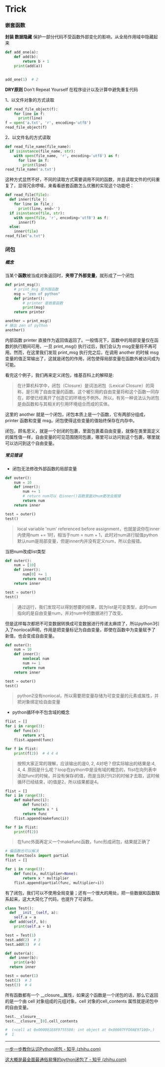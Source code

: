 # Trick



### 嵌套函数

**封装 数据隐藏** 保护一部分代码不受函数外部变化的影响，从全局作用域中隐藏起来

```python
def add_one(a):
    def add(b):
        return b + 1
    print(add(a))

    
add_one(1)  # 2
```

**DRY原则** Don’t Repeat Yourself 在程序设计以及计算中避免重复代码

1、以文件对象的方式读取

```python
def read_file_object(f):
    for line in f:
      print(line)
f = open('a.txt', 'r', encoding='utf8')
read_file_object(f)
```

2、以文件名的方式读取

```python
def read_file_name(file_name):
  if isinstance(file_name, str):
    with open(file_name, 'r', encoding='utf8') as f:
      for line in f:
        print(line)
read_file_name('a.txt')
```

这种方式显然不好，不同的读取方式需要调用不同的函数，并且读取文件的代码重复了，显得冗余啰嗦，来看看嵌套函数怎么优雅的实现这个功能吧：

```python
def read_file(file):
  def inner(file_):
    for line in file_:
      print(line, end='')
  if isinstance(file, str):
    with open(file, 'r', encoding='utf8') as f:
      inner(f)
  else:
    inner(file)
read_file("a.txt")
```

### **闭包** 

##### **概念**

当某个**函数**被当成对象返回时，**夹带了外部变量**，就形成了一个闭包

```python
def print_msg():
    # print_msg 是外围函数
    msg = "zen of python"
    def printer():
        # printer 是嵌套函数
        print(msg)
    return printer

another = print_msg()
# 输出 zen of python
another()
```

内部函数 printer 直接作为返回值返回了。一般情况下，函数中的局部变量仅在函数的执行期间可用，一旦 print_msg() 执行过后，我们会认为 msg变量将不再可用。然而，在这里我们发现 print_msg 执行完之后，在调用 another 的时候 msg 变量的值正常输出了，这就是闭包的作用，闭包使得局部变量在函数外被访问成为可能。

看完这个例子，我们再来定义闭包，维基百科上的解释是:

> 在计算机科学中，闭包（Closure）是词法闭包（Lexical Closure）的简称，是引用了自由变量的函数。这个被引用的自由变量将和这个函数一同存在，即使已经离开了创造它的环境也不例外。所以，有另一种说法认为闭包是由函数和与其相关的引用环境组合而成的实体。

这里的 another 就是一个闭包，闭包本质上是一个函数，它有两部分组成，printer 函数和变量 msg。闭包使得这些变量的值始终保存在内存中。

闭包，顾名思义，就是一个封闭的包裹，里面包裹着自由变量，就像在类里面定义的属性值一样，自由变量的可见范围随同包裹，哪里可以访问到这个包裹，哪里就可以访问到这个自由变量。

##### **常见错误**

- 闭包无法修改外部函数的局部变量

```python
def outer():
    num = 10
    def inner():
        num += 1
        # return num可以 在inner()函数里面对num更改会报错
        return num
    return inner

test = outer()
test()
```

> local variable 'num' referenced before assignment，也就是说你在inner内使用num += 1时，相当于num = num + 1，此时对num进行赋值python默认num是局部变量，但是inner内并没有定义num，所以会报错。

当把num改成list类型

```python
def outer():
    num = [10]
    def inner():
        num[0] += 1
        return num[0]
    return inner

test = outer()
test()
```

> 通过运行，我们发现可以得到想要的结果，因为list是可变类型，此时num指向的是自由变量num，并对num中的数据进行了改变。

但是这样每次都把不可变数据转换成可变数据进行传递太麻烦了，所以python3引入了nonlocal声明，作用是把变量标记为自由变量，即使在函数中为变量赋予了新值，也会变成自由变量。

```python
def outer():
    num = 10
    def inner():
        nonlocal num
        num += 1
        return num
    return inner

test = outer()
test()
```

> python2没有nonlocal，所以需要把变量存储为可变变量的元素或属性，并把对象绑定给自由变量

- python循环中不包含域的概念

```python
flist = []
for i in range(3):
    def func(x):
        return x*i
    flist.append(func)

for f in flist:
    print(f(2))  # 4 4 4
```

> 按照大家正常的理解，应该输出的是0, 2, 4对吧？但实际输出的结果是:4, 4, 4. 原因是什么呢？loop在python中是没有域的概念的，flist在向列表中添加func的时候，并没有保存i的值，而是当执行f(2)的时候才去取，这时候循环已经结束，i的值是2，所以结果都是4。

```python
flist = []
for i in range(3):
    def makefunc(i):
        def func(x):
            return x * i
        return func
    flist.append(makefunc(i))

for f in flist:
    print(f(2))
```

> 在func外面再定义一个makefunc函数，func形成闭包，结果就正确了

```python
# 偏函数也可以解决
from functools import partial
flist = []

for i in range(3):
    def func(x, multiplier=None):
        return x * multiplier
    flist.append(partial(func, multiplier=i))
```

有了闭包，我们可以不使用全局变量；还有一个很大的用处，把一些数据和函数联系起来，这大大简化了代码，也提升了可读性。

```python
class Test():
  def __init__(self, a):
    self.a = a
  def add(self, b):
    print(self.a + b)

test = Test(1)
test.add(2)  # 3
test.add(3)  # 4
```

```python
def outer(a):
  def inner(b):
    print(a+b)
  return inner

test = outer(1)
test(2)  # 3
test(3)  # 4
```

所有函数都有一个 __closure__属性，如果这个函数是一个闭包的话，那么它返回的是一个由 cell 对象组成的元组对象。cell 对象的cell_contents 属性就是闭包中的自由变量。

```python
test.__closure__
test.__closure__[0].cell_contents

#  (<cell at 0x000001E8F9755588: int object at 0x00007FFD0AE97100>,)
#  1
```



***

[一步一步教你认识Python闭包 - 知乎 (zhihu.com)](https://zhuanlan.zhihu.com/p/26934085)

[这大概是最全面最通俗易懂的python闭包了 - 知乎 (zhihu.com)](https://zhuanlan.zhihu.com/p/102462850)

